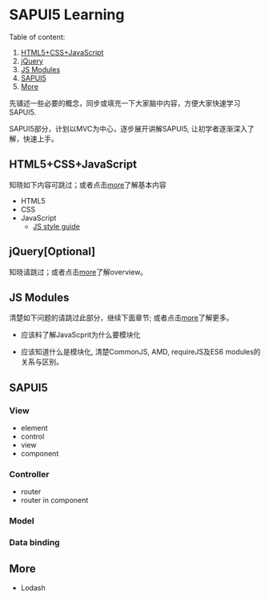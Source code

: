 # SAPUI5 Learning

Table of content:

1. [HTML5+CSS+JavaScript](#HTML5+CSS+JavaScript)
1. [jQuery](#jQuery)
1. [JS Modules](#JS-Modules)
1. [SAPUI5](#SAPUI5)
1. [More](#More)

先铺述一些必要的概念，同步或填充一下大家脑中内容，方便大家快速学习SAPUI5.

SAPUI5部分，计划以MVC为中心，逐步展开讲解SAPUI5, 让初学者逐渐深入了解，快速上手。

## HTML5+CSS+JavaScript

知晓如下内容可跳过；或者点击[more](html_css_js.md)了解基本内容

* HTML5
* CSS
* JavaScript
  * [JS style guide](js_style_guide.md)

## jQuery[Optional]

知晓请跳过；或者点击[more](jquery.md)了解overview。

## JS Modules

清楚如下问题的请跳过此部分，继续下面章节; 或者点击[more](module.md)了解更多。

* 应该料了解JavaScprit为什么要模块化

* 应该知道什么是模块化, 清楚CommonJS, AMD, requireJS及ES6 modules的关系与区别。

## SAPUI5

### View

* element
* control
* view
* component

### Controller

* router
* router in component

### Model

### Data binding

## More

* Lodash

